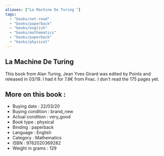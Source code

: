 ```yaml
---
aliases: ["La Machine De Turing "] 
tags: 
  - "books/not-read" 
  - "books/paperback" 
  - "books/english"
  - "books/mathematics"
  - "books/paperback"
  - "books/physical"
---
```



## La Machine De Turing 
This book from Alan Turing, Jean Yves Girard  was edited by Points and released in 03/19. I had it for 7.8€ from Fnac. I don't read the 175 pages yet.

## More on this book :
- Buying date : 22/03/20
- Buying condition : brand_new
- Actual condition : very_good
- Book type : physical
- Binding : paperback
- Language : English
- Category : Mathematics
- ISBN : 9782020369282
- Weight in grams : 129
